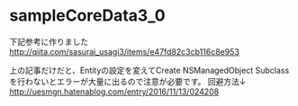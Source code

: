 # sampleCoreData3_0

下記参考に作りました
http://qiita.com/sasurai_usagi3/items/e47fd82c3cb116c8e953

上の記事だけだと、Entityの設定を変えてCreate NSManagedObject Subclassを行わないとエラーが大量に出るので注意が必要です。
回避方法↓
http://uesmgn.hatenablog.com/entry/2016/11/13/024208

